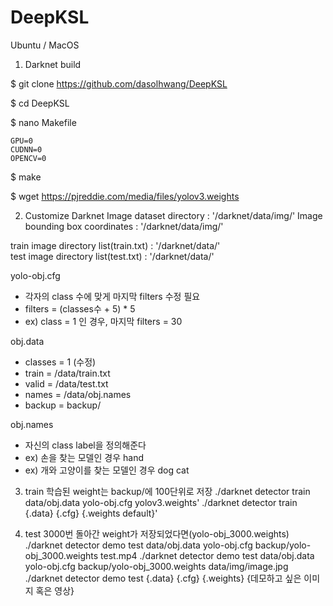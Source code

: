 # DeepKSL

Ubuntu / MacOS

1. Darknet build

$ git clone https://github.com/dasolhwang/DeepKSL

$ cd DeepKSL

$ nano Makefile

    GPU=0
    CUDNN=0
    OPENCV=0
    
$ make

$ wget https://pjreddie.com/media/files/yolov3.weights

2. Customize Darknet
Image dataset directory : '/darknet/data/img/'
Image bounding box coordinates : '/darknet/data/img/'

train image directory list(train.txt) : '/darknet/data/'  
test image directory list(test.txt) : '/darknet/data/' 

yolo-obj.cfg 
- 각자의 class 수에 맞게 마지막 filters 수정 필요 
- filters = (classes수 + 5) * 5
- ex) class = 1 인 경우, 마지막 filters = 30

obj.data
- classes = 1 (수정)
- train  = /data/train.txt
- valid  = /data/test.txt
- names = /data/obj.names
- backup = backup/

obj.names
- 자신의 class label을 정의해준다
- ex) 손을 찾는 모델인 경우
        hand
- ex) 개와 고양이를 찾는 모델인 경우 
        dog
        cat

3. train
학습된 weight는 backup/에 100단위로 저장
        ./darknet detector train data/obj.data yolo-obj.cfg yolov3.weights\'
        ./darknet detector train {.data} {.cfg} {.weights default}\'

  
4. test
3000번 돌아간 weight가 저장되었다면(yolo-obj_3000.weights)
        ./darknet detector demo test data/obj.data yolo-obj.cfg backup/yolo-obj_3000.weights test.mp4
        ./darknet detector demo test data/obj.data yolo-obj.cfg backup/yolo-obj_3000.weights data/img/image.jpg       
        ./darknet detector demo test {.data} {.cfg} {.weights} {데모하고 싶은 이미지 혹은 영상}        

